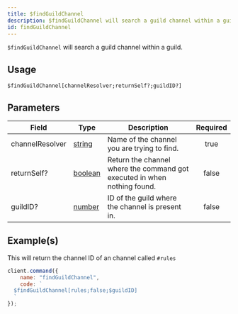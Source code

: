 ```yaml
---
title: $findGuildChannel
description: $findGuildChannel will search a guild channel within a guild.
id: findGuildChannel
---
```


`$findGuildChannel` will search a guild channel within a guild.

## Usage

```aoi
$findGuildChannel[channelResolver;returnSelf?;guildID?]
```

## Parameters

| Field           | Type                                                                                                | Description                                                              | Required |
| --------------- | --------------------------------------------------------------------------------------------------- | ------------------------------------------------------------------------ | :------: |
| channelResolver | [string](https://developer.mozilla.org/en-US/docs/Web/JavaScript/Reference/Global_Objects/String)   | Name of the channel you are trying to find.                              |   true   |
| returnSelf?     | [boolean](https://developer.mozilla.org/en-US/docs/Web/JavaScript/Reference/Global_Objects/Boolean) | Return the channel where the command got executed in when nothing found. |  false   |
| guildID?        | [number](https://developer.mozilla.org/en-US/docs/Web/JavaScript/Reference/Global_Objects/Number)   | ID of the guild where the channel is present in.                         |  false   |

## Example(s)

This will return the channel ID of an channel called `#rules`

```javascript
client.command({
    name: "findGuildChannel",
    code: `
  $findGuildChannel[rules;false;$guildID]
  `
});
```
